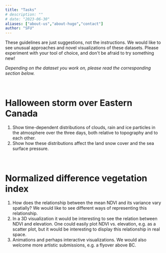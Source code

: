 ```yaml
---
title: "Tasks"
# description: ""
# date: "2023-06-30"
aliases: ["about-us","about-hugo","contact"]
author: "SFU"
---
```


These guidelines are just suggestions, not the instructions. We would like to see unusual approaches and novel
visualizations of these datasets. Please experiment with your tool of choice, and don't be afraid to try
something new!

*Depending on the dataset you work on, please read the corresponding section below.*

<br>

# Halloween storm over Eastern Canada

1. Show time-dependent distributions of clouds, rain and ice particles in the atmosphere over the three days,
   both relative to topography and to each other.
1. Show how these distributions affect the land snow cover and the sea surface pressure.

<br>

# Normalized difference vegetation index

1. How does the relationship between the mean NDVI and its variance vary spatially? We would like to see
   different ways of representing this relationship.
1. In a 3D visualization it would be interesting to see the relation between NDVI and elevation. One could
   easily plot NDVI vs. elevation, e.g. as a scatter plot, but it would be interesting to display this
   relationship in real space.
1. Animations and perhaps interactive visualizations. We would also welcome more artistic submissions, e.g. a
   flyover above BC.





<!-- Not sure what you mean by "projected". If you referring to projection onto a sphere (if their rendering is 3D) -->
<!-- or a cartographic projection (if 2D), then we’ll leave it to participants. The goal of the contest is to see -->
<!-- unusual ideas and approaches, so I’d rather not limit to a specific view. -->





<!-- question to Stefano: -->
<!-- - how is V(NDVI) defined exactly? Is it spatial or temporal variance? -->








<!-- ========================================================================================== -->

<!-- - Visualize eddies in 3D, at a single snapshot, and over time. -->
<!-- - Visualize transport/advection of temperature and salinity -->
<!-- - Visualize correlation between the transport/advection of temperature and salinity -->
<!-- - Visualize statistics in eddies' ensembles and associated uncertainties in 3D, over time -->

<!-- 1. Visualize stagnated or diverted cold slabs (descending mantle material) at ~660 km (upper and lower mantle boundary) depth. <\!-- avalanches -\-> -->
<!-- 1. Visualize stagnated or diverted cold slabs at ~1600 km (mid-mantle) depth. <\!-- avalanches -\-> -->
<!-- 1. Visualize stagnated or diverted hot plumes (rising hot mantle material) at ~1600 km depth and their rise to the upper -->
<!--    regions of the lower mantle. -->
<!-- 1. Visualize stagnated or diverted hot plumes at ~660 km depth. -->
<!-- 1. Visualize correlations between the variables and the flow patterns described below. -->

<!-- Additional points will be given for: -->

<!-- - best cover visualization, and -->
<!-- - best representation of the 3D velocity field. -->

<!-- The slice visualization below and the [front-page](/) animation were produced with very simple ParaView workflows. The -->
<!-- overall goals of this contest is to produce better visualizations than these and to come up with novel analysis -->
<!-- techniques and ideas that are unique to the problem. -->

<!-- Ideally, all submissions should be reproducible and use only open-source tools, so that anyone could benefit from your -->
<!-- work. -->

<!-- You can check the IEEE SciVis Contest [2020 session](https://kaust-vislab.github.io/SciVis2020/results.html) to see the -->
<!-- previous year's winning entries. -->

<!-- <\!-- These are the most important outcomes of this modeling and study. -\-> -->






<!-- #### Physical variables and the flow patterns -->

<!-- The flow patterns (e.g. avalanches or stagnations) at 660 km depth and 1600 km depth are very different in nature, -->
<!-- making their visualization independent of each other. The former are caused by the endothermic phase transition at 660 -->
<!-- km which has been known for the past few decades. The latter are due to the iron spin transition in the lower mantle -->
<!-- minerals starting at ~1500 km depth. -->

<!-- The best way to track these two physical processes is by using the <ins>temperature anomaly</ins>. For the phase -->
<!-- transition at (660±10) km depth, you can look at depths above and below 660 km. Above this depth check for cold, -->
<!-- horizontally-extended material. Below this depth the hot rising material may be stagnated for a while before rising -->
<!-- above 600 km. -->

<!-- You can look for similar effects caused by the spin transition at 1600 km depth. Note that spin transition starts at -->
<!-- ~1500 km depth and is completed at the core-mantle boundary at the bottom of the model. -->

<!-- In addition to the temperature anomaly, you may use the <ins>spatial velocity</ins> to find these flow patterns. -->

<!-- For spin transition only you may also use the <ins>spin transition-induced density anomaly</ins> variable. Above 1500 km -->
<!-- depth the anomaly is zero (no spin transition effect). Between 1500 km and 1600 km, this density anomaly may become -->
<!-- negative in certain regions, slowing down or completely stopping cold sinking material (check the temperature -->
<!-- anomaly). This density anomaly becomes positive for the cold material after passing the 1600 km depth causing the -->
<!-- downward acceleration of the flow (avalanche). -->

<!-- Similarly, for hot plumes originating at the core-mantle boundary, this density anomaly is negative, helping their -->
<!-- acceleration. Near 1600 km depth the density anomaly in hot plumes becomes positive and may slow down or completely stop -->
<!-- them. -->

<!-- <\!-- - thermal conductivity [Watt/m/K], -\-> -->
<!-- <\!-- - thermal expansivity [1/K], -\-> -->





<!-- <\!-- Q: How can one differentiate between the endothermic phase transition at 660 km and the spin transition in iron in the -\-> -->
<!-- <\!-- lower mantle minerals at 1600 km when looking only at the 3D data, besides obviously the depth? Is there anything in the -\-> -->
<!-- <\!-- 3D variables that you gave me that can distinguish the two types of transitions? -\-> -->

<!-- <br> -->

<!-- ![Temperature and density anomalies](../images/dTdRho.png) -->

<!-- <\!-- <img src="../images/dT-dRho.jpg" alt="Temperature and density anomalies" style="float: left; margin-right: 10px;" /> -\-> -->

<!-- <p style="line-height: 1.2;"> <font size="3"> <b>Figure 2:</b> Temperature anomaly (left) and the corresponding spin -->
<!-- transition-induced density anomaly (right) at two timesteps separated by 20 Myrs (earlier at the top) in a cross-section -->
<!-- and at the inner, core-mantle boundary. You can see a descending cold slab that becomes first lighter and then heavier -->
<!-- (red and blue regions on the right panels) which can initially slow and then accelerate the mantle flow at mid-mantle -->
<!-- depths (bottom left panel). You can see similar effects in the hot rising plumes. These two effects can cause plume or -->
<!-- slab stagnation at mid-mantle depths with subsequent sudden avalanches. </font> </p> -->

<!-- <\!-- The spin transition-induced density for the model I have sent you is based D4 in Table 2 in the attached paper. In order to calculate the spin transition-induced density anomaly, we calculate the laterally average of this density and subtract it from the spin transition-induced density (i.e. anomaly = dRho - dRho_ave) (see the four lines at the bottom of page 5 in this paper). -->
<!-- <\!-- For depths above ~1500 km there is no spin transition, and therefore no spin transition-induced density (and hence no density anomaly). -\-> -->
<!-- <\!-- Temperature anomaly is calculated in similar way (T-Tave) (T_ave: average of temperature at each depth). -\-> -->
